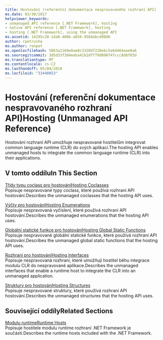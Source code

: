 ```yaml
---
title: Hostování (referenční dokumentace nespravovaného rozhraní API)
ms.date: 03/30/2017
helpviewer_keywords:
- unmanaged API reference [.NET Framework], hosting
- native API reference [.NET Framework], hosting
- hosting [.NET Framework], using the unmanaged API
ms.assetid: 14295c28-1da8-408b-a656-9584abcd9896
author: rpetrusha
ms.author: ronpet
ms.openlocfilehash: 5063a2169e8ae8c3328df220ebc5e6d464aae0a6
ms.sourcegitcommit: 3d5d33f384eeba41b2dff79d096f47ccc8d8f03d
ms.translationtype: MT
ms.contentlocale: cs-CZ
ms.lasthandoff: 05/04/2018
ms.locfileid: "33440853"
---
```

# <a name="hosting-unmanaged-api-reference"></a><span data-ttu-id="12591-102">Hostování (referenční dokumentace nespravovaného rozhraní API)</span><span class="sxs-lookup"><span data-stu-id="12591-102">Hosting (Unmanaged API Reference)</span></span>
<span data-ttu-id="12591-103">Hostování rozhraní API umožňuje nespravované hostitelům integrovat common language runtime (CLR) do svých aplikací.</span><span class="sxs-lookup"><span data-stu-id="12591-103">The hosting API enables unmanaged hosts to integrate the common language runtime (CLR) into their applications.</span></span>  
  
## <a name="in-this-section"></a><span data-ttu-id="12591-104">V tomto oddílu</span><span class="sxs-lookup"><span data-stu-id="12591-104">In This Section</span></span>  
 [<span data-ttu-id="12591-105">Třídy typu coclass pro hostování</span><span class="sxs-lookup"><span data-stu-id="12591-105">Hosting Coclasses</span></span>](../../../../docs/framework/unmanaged-api/hosting/hosting-coclasses.md)  
 <span data-ttu-id="12591-106">Popisuje nespravované typy coclass, které používá rozhraní API hostování.</span><span class="sxs-lookup"><span data-stu-id="12591-106">Describes the unmanaged coclasses that the hosting API uses.</span></span>  
  
 [<span data-ttu-id="12591-107">Výčty pro hostování</span><span class="sxs-lookup"><span data-stu-id="12591-107">Hosting Enumerations</span></span>](../../../../docs/framework/unmanaged-api/hosting/hosting-enumerations.md)  
 <span data-ttu-id="12591-108">Popisuje nespravovaná vyčíslení, které používá rozhraní API hostování.</span><span class="sxs-lookup"><span data-stu-id="12591-108">Describes the unmanaged enumerations that the hosting API uses.</span></span>  
  
 [<span data-ttu-id="12591-109">Globální statické funkce pro hostování</span><span class="sxs-lookup"><span data-stu-id="12591-109">Hosting Global Static Functions</span></span>](../../../../docs/framework/unmanaged-api/hosting/hosting-global-static-functions.md)  
 <span data-ttu-id="12591-110">Popisuje nespravované globální statické funkce, které používá rozhraní API hostování.</span><span class="sxs-lookup"><span data-stu-id="12591-110">Describes the unmanaged global static functions that the hosting API uses.</span></span>  
  
 [<span data-ttu-id="12591-111">Rozhraní pro hostování</span><span class="sxs-lookup"><span data-stu-id="12591-111">Hosting Interfaces</span></span>](../../../../docs/framework/unmanaged-api/hosting/hosting-interfaces.md)  
 <span data-ttu-id="12591-112">Popisuje nespravovaná rozhraní, které umožňují hostitel běhu integrace modulu CLR do nespravované aplikace.</span><span class="sxs-lookup"><span data-stu-id="12591-112">Describes the unmanaged interfaces that enable a runtime host to integrate the CLR into an unmanaged application.</span></span>  
  
 [<span data-ttu-id="12591-113">Struktury pro hostování</span><span class="sxs-lookup"><span data-stu-id="12591-113">Hosting Structures</span></span>](../../../../docs/framework/unmanaged-api/hosting/hosting-structures.md)  
 <span data-ttu-id="12591-114">Popisuje nespravované struktury, které používá rozhraní API hostování.</span><span class="sxs-lookup"><span data-stu-id="12591-114">Describes the unmanaged structures that the hosting API uses.</span></span>  
  
## <a name="related-sections"></a><span data-ttu-id="12591-115">Související oddíly</span><span class="sxs-lookup"><span data-stu-id="12591-115">Related Sections</span></span>  
 [<span data-ttu-id="12591-116">Modulu runtime</span><span class="sxs-lookup"><span data-stu-id="12591-116">Runtime Hosts</span></span>](http://msdn.microsoft.com/library/99d9246a-b994-4fe5-985c-8588d1d59998)  
 <span data-ttu-id="12591-117">Popisuje hostitele modulu runtime rozhraní .NET Framework je součástí.</span><span class="sxs-lookup"><span data-stu-id="12591-117">Describes the runtime hosts included with the .NET Framework.</span></span>
